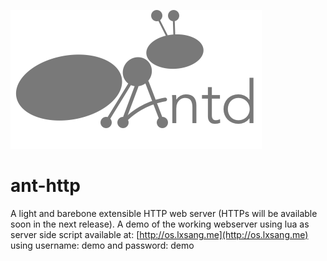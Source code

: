 ![Logo](https://github.com/lxsang/ant-http/raw/master/ant-logo.png)
# ant-http
A light and barebone extensible HTTP web server (HTTPs will be available soon in the next release).
A demo of the working webserver using lua as server side script available at: [http://os.lxsang.me](http://os.lxsang.me) using username: demo and password: demo
